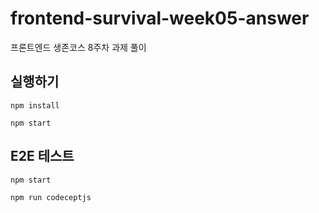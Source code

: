 # frontend-survival-week05-answer

프론트엔드 생존코스 8주차 과제 풀이

## 실행하기

```shell
npm install

npm start
```

## E2E 테스트

```shell
npm start

npm run codeceptjs
```
